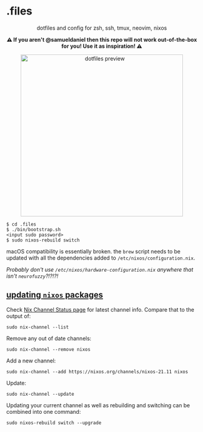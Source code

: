 # .files
<p align="center">
dotfiles and config for zsh, ssh, tmux, neovim, nixos
</p>
<p align="center">
<b>⚠️ If you aren't @samueldaniel then this repo will not work out-of-the-box for you! Use it as inspiration! ⚠️</b>
</p>
<p align="center">
<img width="428" alt="dotfiles preview" src="https://user-images.githubusercontent.com/4551565/229550831-04724238-ca16-4741-a536-2bc0669c808c.png">
</p>

```
$ cd .files
$ ./bin/bootstrap.sh
<input sudo password>
$ sudo nixos-rebuild switch
```

macOS compatibility is essentially broken. the `brew` script needs to be updated with all the dependencies added to `/etc/nixos/configuration.nix`.

_*Probably don't use `/etc/nixos/hardware-configuration.nix` anywhere that isn't `neurofuzzy`?!?!?!*_

## [updating `nixos` packages](https://superuser.com/questions/1604694/how-to-update-every-package-on-nixos)

Check [Nix Channel Status page](https://status.nixos.org/) for latest channel info. Compare that to the output of:
```
sudo nix-channel --list
```

Remove any out of date channels:
```
sudo nix-channel --remove nixos
```

Add a new channel:
```
sudo nix-channel --add https://nixos.org/channels/nixos-21.11 nixos
```

Update:
```
sudo nix-channel --update
```

Updating your current channel as well as rebuilding and switching can be combined into one command:
```
sudo nixos-rebuild switch --upgrade
```

